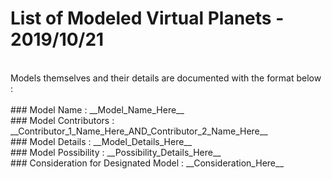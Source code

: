 # List of Modeled Virtual Planets - 2019/10/21 <br>
<br>
Models themselves and their details are documented with the format below : <br>
<br>
### Model Name : __Model_Name_Here__<br>
### Model Contributors : __Contributor_1_Name_Here_AND_Contributor_2_Name_Here__<br>
### Model Details : __Model_Details_Here__<br>
### Model Possibility : __Possibility_Details_Here__<br>
### Consideration for Designated Model : __Consideration_Here__<br>
<br>
<br>
